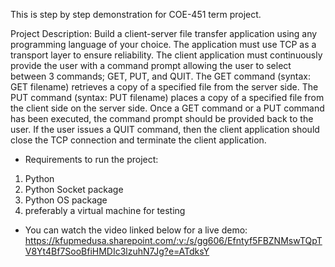 
This is step by step demonstration for COE-451 term project.

Project Description:
Build a client-server file transfer application using any programming language of your choice. The
application must use TCP as a transport layer to ensure reliability. The client application must
continuously provide the user with a command prompt allowing the user to select between 3 commands;
GET, PUT, and QUIT. The GET command (syntax: GET filename) retrieves a copy of a specified file
from the server side. The PUT command (syntax: PUT filename) places a copy of a specified file from the
client side on the server side. Once a GET command or a PUT command has been executed, the command
prompt should be provided back to the user. If the user issues a QUIT command, then the client
application should close the TCP connection and terminate the client application.

* Requirements to run the project:
1. Python
2. Python Socket package
3. Python OS package
4. preferably a virtual machine for testing


* You can watch the video linked below for a live demo:
https://kfupmedusa.sharepoint.com/:v:/s/gg606/Efntyf5FBZNMswTQpTV8Yt4Bf7SooBfiHMDIc3lzuhN7Jg?e=ATdksY